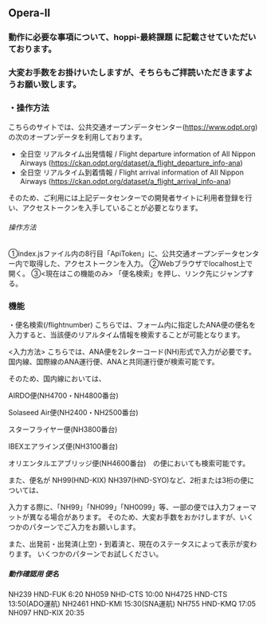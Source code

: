 ## __Opera-Ⅱ__

### 動作に必要な事項について、hoppi-最終課題 に記載させていただいております。
### 大変お手数をお掛けいたしますが、そちらもご拝読いただきますようお願い致します。


### ・操作方法

こちらのサイトでは、公共交通オープンデータセンター(https://www.odpt.org) の次のオープンデータを利用しております。

* 全日空 リアルタイム出発情報 / Flight departure information of All Nippon Airways (https://ckan.odpt.org/dataset/a_flight_departure_info-ana)
* 全日空 リアルタイム到着情報 / Flight arrival information of All Nippon Airways (https://ckan.odpt.org/dataset/a_flight_arrival_info-ana)

そのため、ご利用には上記データセンターでの開発者サイトに利用者登録を行い、アクセストークンを入手していることが必要となります。

###### 操作方法
①index.jsファイル内の8行目「ApiToken」に、公共交通オープンデータセンター内で取得した、アクセストークンを入力。
②Webブラウザでlocalhost上で開く。
③<現在はこの機能のみ> 「便名検索」を押し、リンク先にジャンプする。

### 機能
・便名検索(/flightnumber)
こちらでは、フォーム内に指定したANA便の便名を入力すると、当該便のリアルタイム情報を検索することが可能となります。

<入力方法>
こちらでは、ANA便を2レターコード(NH)形式で入力が必要です。
国内線、国際線のANA運行便、ANAと共同運行便が検索可能です。

そのため、国内線においては、

AIRDO便(NH4700・NH4800番台)

Solaseed Air便(NH2400・NH2500番台)

スターフライヤー便(NH3800番台)

IBEXエアラインズ便(NH3100番台)

オリエンタルエアブリッジ便(NH4600番台)　の便においても検索可能です。

また、便名が NH99(HND-KIX) NH397(HND-SYO)など、2桁または3桁の便については、

入力する際に、「NH99」「NH099」「NH0099」等、一部の便では入力フォーマットが異なる場合があります。
そのため、大変お手数をおかけしますが、いくつかのパターンでご入力をお願いします。


また、出発前・出発済(上空)・到着済と、現在のステータスによって表示が変わります。
いくつかのパターンでお試しください。

##### 動作確認用 便名
NH239 HND-FUK 6:20
NH059 NHD-CTS 10:00
NH4725 HND-CTS 13:50(ADO運航)
NH2461 HND-KMI 15:30(SNA運航)
NH755 HND-KMQ 17:05
NH097 HND-KIX 20:35

